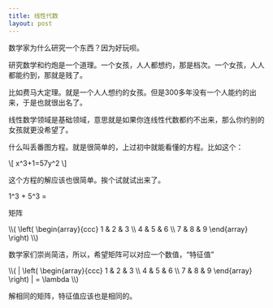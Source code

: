 ```yaml
---
title: 线性代数
layout: post
---
```


数学家为什么研究一个东西？因为好玩呗。

研究数学和约炮是一个道理。一个女孩，人人都想约，那是档次。一个女孩，人人都能约到，那就是贱了。

比如费马大定理。就是一个人人想约的女孩。但是300多年没有一个人能约的出来，于是也就很出名了。

线性数学领域是基础领域，意思就是如果你连线性代数都约不出来，那么你约别的女孩就更没希望了。

什么叫丢番图方程。就是很简单的，上过初中就能看懂的方程。比如这个：

\\[
x^3+1=57y^2
\\]

这个方程的解应该也很简单。挨个试就试出来了。

1^3 + 5^3 = 

矩阵

<span class="math">
\\(
\left(
\begin{array}{ccc}
 1 & 2 & 3 \\
 4 & 5 & 6 \\
 7 & 8 & 9
\end{array}
\right)
\\)
</span>

数学家们崇尚简洁，所以，希望矩阵可以对应一个数值，“特征值”

<span class="math">
\\(
| \left(
\begin{array}{ccc}
 1 & 2 & 3 \\
 4 & 5 & 6 \\
 7 & 8 & 9
\end{array}
\right) | = \lambda
\\)
</span>

解相同的矩阵，特征值应该也是相同的。
